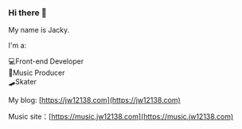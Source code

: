 ### Hi there 👋  

My name is Jacky.  

I'm a:  

💻Front-end Developer  
🎵Music Producer  
🛹Skater  

My blog: [https://jw12138.com](https://jw12138.com)  

Music site：[https://music.jw12138.com](https://music.jw12138.com)  
